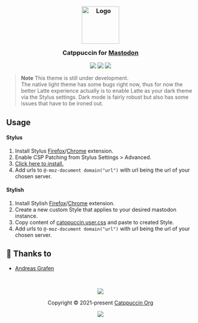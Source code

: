 <h3 align="center">
	<img src="https://raw.githubusercontent.com/catppuccin/catppuccin/main/assets/logos/exports/1544x1544_circle.png" width="100" alt="Logo"/><br/>
	<img src="https://raw.githubusercontent.com/catppuccin/catppuccin/main/assets/misc/transparent.png" height="30" width="0px"/>
	Catppuccin for <a href="https://github.com/mastodon/mastodon">Mastodon</a>
	<img src="https://raw.githubusercontent.com/catppuccin/catppuccin/main/assets/misc/transparent.png" height="30" width="0px"/>
</h3>

<p align="center">
	<a href="https://github.com/catppuccin/mastodon/stargazers"><img src="https://img.shields.io/github/stars/catppuccin/mastodon?colorA=363a4f&colorB=b7bdf8&style=for-the-badge"></a>
	<a href="https://github.com/catppuccin/mastodon/issues"><img src="https://img.shields.io/github/issues/catppuccin/mastodon?colorA=363a4f&colorB=f5a97f&style=for-the-badge"></a>
	<a href="https://github.com/catppuccin/mastodon/contributors"><img src="https://img.shields.io/github/contributors/catppuccin/mastodon?colorA=363a4f&colorB=a6da95&style=for-the-badge"></a>
</p>

> **Note** This theme is still under development.<br>The native light theme has some bugs right now, thus for now the better Latte experience actually is to enable Latte as your dark theme via the Stylus settings. Dark mode is fairly robust but also has some issues that have to be ironed out.

## Usage

#### Stylus
1. Install Stylus [Firefox](https://addons.mozilla.org/en-GB/firefox/addon/styl-us/)/[Chrome](https://chrome.google.com/webstore/detail/stylus/clngdbkpkpeebahjckkjfobafhncgmne) extension.
2. Enable CSP Patching from Stylus Settings > Advanced.
3. [Click here to install.](https://github.com/catppuccin/mastodon/raw/main/dist/catppuccin.user.css)
4. Add urls to ```@-moz-document domain("url")``` with url being the url of your chosen server.
#### Stylish
1. Install Stylish [Firefox](https://addons.mozilla.org/en-GB/firefox/addon/stylish/)/[Chrome](https://chrome.google.com/webstore/detail/stylish-custom-themes-for/fjnbnpbmkenffdnngjfgmeleoegfcffe) extension.
2. Create a new custom Style that applies to your desired mastodon instance.
3. Copy content of [catppuccin.user.css](catppuccin.user.css) and paste to created Style.
4. Add urls to ```@-moz-document domain("url")``` with url being the url of your chosen server.

## 💝 Thanks to

- [Andreas Grafen](https://github.com/andreasgrafen)

&nbsp;

<p align="center">
	<img src="https://raw.githubusercontent.com/catppuccin/catppuccin/main/assets/footers/gray0_ctp_on_line.svg?sanitize=true" />
</p>

<p align="center">
	Copyright &copy; 2021-present <a href="https://github.com/catppuccin" target="_blank">Catppuccin Org</a>
</p>

<p align="center">
	<a href="https://github.com/catppuccin/catppuccin/blob/main/LICENSE"><img src="https://img.shields.io/static/v1.svg?style=for-the-badge&label=License&message=MIT&logoColor=d9e0ee&colorA=363a4f&colorB=b7bdf8"/></a>
</p>
